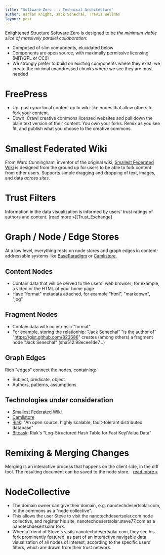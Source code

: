 ```yaml
---
title: "Software Zero ::: Technical Architecture"
author: Harlan Knight, Jack Senechal, Travis Wellman
layout: post
---
```


Enlightened Structure Software Zero is designed to be _the minimum viable slice of massively parallel collaboration_:

 * Composed of slim components, elucidated below
 * Components are open source, with maximally permissive licensing (MIT/GPL or CC0)
 * We strongly prefer to build on existing components where they exist; we create the minimal unaddressed chunks where we see they are most needed

FreePress
=========
 * Up: push your local content up to wiki-like nodes that allow others to fork your content.
 * Down: Crawl creative commons licensed websites and pull down the plain text version of their content.  You own your forks.  Remix as you see fit, and publish what you choose to the creative commons.

Smallest Federated Wiki
=======================
From Ward Cunningham, inventor of the original wiki, [Smallest Federated Wiki][] is designed from the ground up for users to be able to fork content from other users.  Supports simple dragging and dropping of text, images, and data *across sites*.  

Trust Filters
=============

Information in the data visualization is informed by users' trust ratings of authors and content.  [read more &raquo;][Trust_Exchange]

Graph / Node / Edge Stores
==========================

At a low level, everything rests on node stores and graph edges in content-addressable systems like [BaseParadigm][] or [Camlistore][].

Content Nodes 
-------------

* Contain data that will be served to the users' web browser; for example, a video or the HTML of your home page
* Have "format" metadata attached, for example "html", "markdown", "jpg"

Fragment Nodes
--------------

* Contain data with no intrinsic "format"
* For example, storing the relationhip: "Jack Senechal" "is the author of" "https://gist.github.com/823686" creates (among others) a fragment node "Jack Senechal" (sha512:98ecee1de7...)

Graph Edges 
-----------

Rich "edges" connect the nodes, containing:

* Subject, predicate, object
* Authors, patterns, assumptions
  
Technologies under consideration
--------------------------------

* [Smallest Federated Wiki][]
* [Camlistore][]
* [Riak][]: "An open source, highly scalable, fault-tolerant distributed database"
* [Bitcask][]: Riak's "Log-Structured Hash Table for Fast Key/Value Data"

Remixing &amp; Merging Changes
==============================

Merging is an interactive process that happens on the client side, in the diff tool. The resulting document can be saved to the node store. &nbsp; [read more &raquo;][ForkDiffMerge]

NodeCollective
==============

 * The domain owner can give their domain, e.g. nanotechdesertsolar.com, to the commons as a "node collective".
 * This allows the user Steve to visit the nanotechdesertsolar.com node collective, and register his site, nanotechdesertsolar.steve77.com as a nanotechdesertsolar fork.         
 * When a friend of Steve's visits nanotechdesertsolar.com, they see his fork prominently featured, as part of an interactive navigable data visualization of all nodes of interest, according to the specific users' filters, which are drawn from their trust network.


[BaseParadigm]: /BaseParadigm
[Bitcask]: http://downloads.basho.com/papers/bitcask-intro.pdf
[Camlistore]: http://camlistore.org
[ForkDiffMerge]: /ForkDiffMerge
[Riak]: http://labs.linkfluence.net/nosql/2011/03/07/moving_from_couchdb_to_riak.html
[Smallest Federated Wiki]: https://github.com/WardCunningham/Smallest-Federated-Wiki#readme
[Trust Exchange]: /Trust_Exchange
[Software Zero]: /Software_Zero